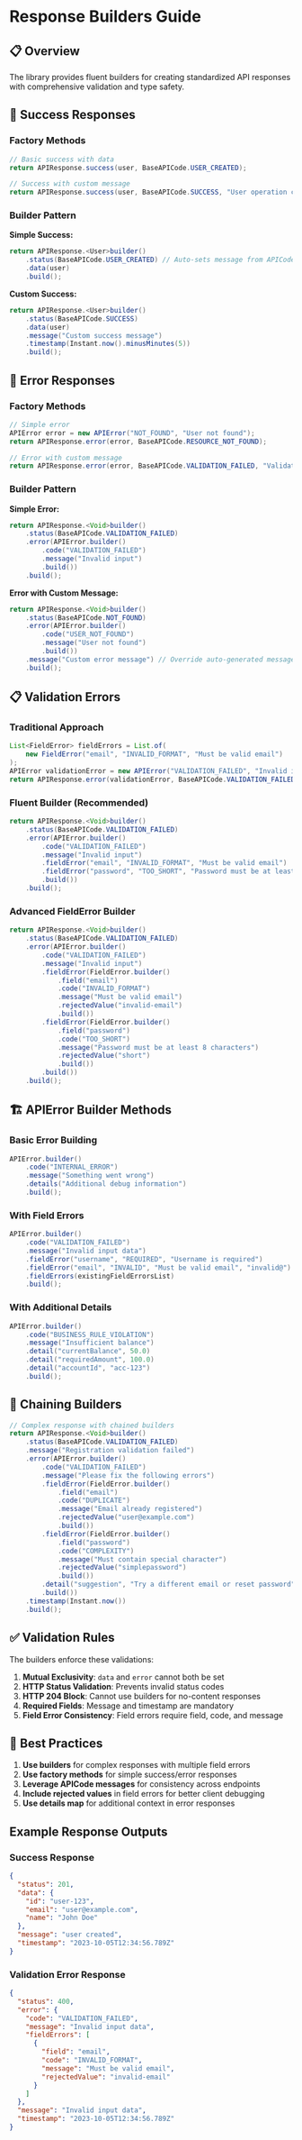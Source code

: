 # Response Builders Guide

## 📋 Overview

The library provides fluent builders for creating standardized API responses with comprehensive validation and type safety.

## 🎯 Success Responses

### Factory Methods

```java
// Basic success with data
return APIResponse.success(user, BaseAPICode.USER_CREATED);

// Success with custom message
return APIResponse.success(user, BaseAPICode.SUCCESS, "User operation completed");
```

### Builder Pattern

**Simple Success:**
```java
return APIResponse.<User>builder()
    .status(BaseAPICode.USER_CREATED) // Auto-sets message from APICode
    .data(user)
    .build();
```

**Custom Success:**
```java
return APIResponse.<User>builder()
    .status(BaseAPICode.SUCCESS)
    .data(user)
    .message("Custom success message")
    .timestamp(Instant.now().minusMinutes(5))
    .build();
```

## 🚨 Error Responses

### Factory Methods

```java
// Simple error
APIError error = new APIError("NOT_FOUND", "User not found");
return APIResponse.error(error, BaseAPICode.RESOURCE_NOT_FOUND);

// Error with custom message
return APIResponse.error(error, BaseAPICode.VALIDATION_FAILED, "Validation failed");
```

### Builder Pattern

**Simple Error:**
```java
return APIResponse.<Void>builder()
    .status(BaseAPICode.VALIDATION_FAILED)
    .error(APIError.builder()
        .code("VALIDATION_FAILED")
        .message("Invalid input")
        .build())
    .build();
```

**Error with Custom Message:**
```java
return APIResponse.<Void>builder()
    .status(BaseAPICode.NOT_FOUND)
    .error(APIError.builder()
        .code("USER_NOT_FOUND")
        .message("User not found")
        .build())
    .message("Custom error message") // Override auto-generated message
    .build();
```

## 📋 Validation Errors

### Traditional Approach

```java
List<FieldError> fieldErrors = List.of(
    new FieldError("email", "INVALID_FORMAT", "Must be valid email")
);
APIError validationError = new APIError("VALIDATION_FAILED", "Invalid input", fieldErrors);
return APIResponse.error(validationError, BaseAPICode.VALIDATION_FAILED);
```

### Fluent Builder (Recommended)

```java
return APIResponse.<Void>builder()
    .status(BaseAPICode.VALIDATION_FAILED)
    .error(APIError.builder()
        .code("VALIDATION_FAILED")
        .message("Invalid input")
        .fieldError("email", "INVALID_FORMAT", "Must be valid email")
        .fieldError("password", "TOO_SHORT", "Password must be at least 8 characters", "short")
        .build())
    .build();
```

### Advanced FieldError Builder

```java
return APIResponse.<Void>builder()
    .status(BaseAPICode.VALIDATION_FAILED)
    .error(APIError.builder()
        .code("VALIDATION_FAILED")
        .message("Invalid input")
        .fieldError(FieldError.builder()
            .field("email")
            .code("INVALID_FORMAT")
            .message("Must be valid email")
            .rejectedValue("invalid-email")
            .build())
        .fieldError(FieldError.builder()
            .field("password")
            .code("TOO_SHORT")
            .message("Password must be at least 8 characters")
            .rejectedValue("short")
            .build())
        .build())
    .build();
```

## 🏗️ APIError Builder Methods

### Basic Error Building

```java
APIError.builder()
    .code("INTERNAL_ERROR")
    .message("Something went wrong")
    .details("Additional debug information")
    .build();
```

### With Field Errors

```java
APIError.builder()
    .code("VALIDATION_FAILED")
    .message("Invalid input data")
    .fieldError("username", "REQUIRED", "Username is required")
    .fieldError("email", "INVALID", "Must be valid email", "invalid@")
    .fieldErrors(existingFieldErrorsList)
    .build();
```

### With Additional Details

```java
APIError.builder()
    .code("BUSINESS_RULE_VIOLATION")
    .message("Insufficient balance")
    .detail("currentBalance", 50.0)
    .detail("requiredAmount", 100.0)
    .detail("accountId", "acc-123")
    .build();
```

## 🔄 Chaining Builders

```java
// Complex response with chained builders
return APIResponse.<Void>builder()
    .status(BaseAPICode.VALIDATION_FAILED)
    .message("Registration validation failed")
    .error(APIError.builder()
        .code("VALIDATION_FAILED")
        .message("Please fix the following errors")
        .fieldError(FieldError.builder()
            .field("email")
            .code("DUPLICATE")
            .message("Email already registered")
            .rejectedValue("user@example.com")
            .build())
        .fieldError(FieldError.builder()
            .field("password")
            .code("COMPLEXITY")
            .message("Must contain special character")
            .rejectedValue("simplepassword")
            .build())
        .detail("suggestion", "Try a different email or reset password")
        .build())
    .timestamp(Instant.now())
    .build();
```

## ✅ Validation Rules

The builders enforce these validations:

1. **Mutual Exclusivity**: `data` and `error` cannot both be set
2. **HTTP Status Validation**: Prevents invalid status codes
3. **HTTP 204 Block**: Cannot use builders for no-content responses
4. **Required Fields**: Message and timestamp are mandatory
5. **Field Error Consistency**: Field errors require field, code, and message

## 🎯 Best Practices

1. **Use builders** for complex responses with multiple field errors
2. **Use factory methods** for simple success/error responses
3. **Leverage APICode messages** for consistency across endpoints
4. **Include rejected values** in field errors for better client debugging
5. **Use details map** for additional context in error responses

## Example Response Outputs

### Success Response
```json
{
  "status": 201,
  "data": {
    "id": "user-123",
    "email": "user@example.com",
    "name": "John Doe"
  },
  "message": "user created",
  "timestamp": "2023-10-05T12:34:56.789Z"
}
```

### Validation Error Response
```json
{
  "status": 400,
  "error": {
    "code": "VALIDATION_FAILED",
    "message": "Invalid input data",
    "fieldErrors": [
      {
        "field": "email",
        "code": "INVALID_FORMAT",
        "message": "Must be valid email",
        "rejectedValue": "invalid-email"
      }
    ]
  },
  "message": "Invalid input data",
  "timestamp": "2023-10-05T12:34:56.789Z"
}
```